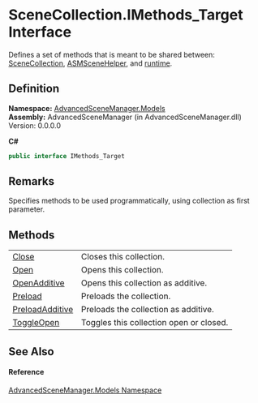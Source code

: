 # SceneCollection.IMethods_Target Interface


Defines a set of methods that is meant to be shared between: <a href="T_AdvancedSceneManager_Models_SceneCollection.md">SceneCollection</a>, <a href="T_AdvancedSceneManager_Models_ASMSceneHelper.md">ASMSceneHelper</a>, and <a href="P_AdvancedSceneManager_SceneManager_runtime.md">runtime</a>.



## Definition
**Namespace:** <a href="N_AdvancedSceneManager_Models.md">AdvancedSceneManager.Models</a>  
**Assembly:** AdvancedSceneManager (in AdvancedSceneManager.dll) Version: 0.0.0.0

**C#**
``` C#
public interface IMethods_Target
```



## Remarks
Specifies methods to be used programmatically, using collection as first parameter.

## Methods
<table>
<tr>
<td><a href="M_AdvancedSceneManager_Models_SceneCollection_IMethods_Target_Close.md">Close</a></td>
<td>Closes this collection.</td></tr>
<tr>
<td><a href="M_AdvancedSceneManager_Models_SceneCollection_IMethods_Target_Open.md">Open</a></td>
<td>Opens this collection.</td></tr>
<tr>
<td><a href="M_AdvancedSceneManager_Models_SceneCollection_IMethods_Target_OpenAdditive.md">OpenAdditive</a></td>
<td>Opens this collection as additive.</td></tr>
<tr>
<td><a href="M_AdvancedSceneManager_Models_SceneCollection_IMethods_Target_Preload.md">Preload</a></td>
<td>Preloads the collection.</td></tr>
<tr>
<td><a href="M_AdvancedSceneManager_Models_SceneCollection_IMethods_Target_PreloadAdditive.md">PreloadAdditive</a></td>
<td>Preloads the collection as additive.</td></tr>
<tr>
<td><a href="M_AdvancedSceneManager_Models_SceneCollection_IMethods_Target_ToggleOpen.md">ToggleOpen</a></td>
<td>Toggles this collection open or closed.</td></tr>
</table>

## See Also


#### Reference
<a href="N_AdvancedSceneManager_Models.md">AdvancedSceneManager.Models Namespace</a>  
